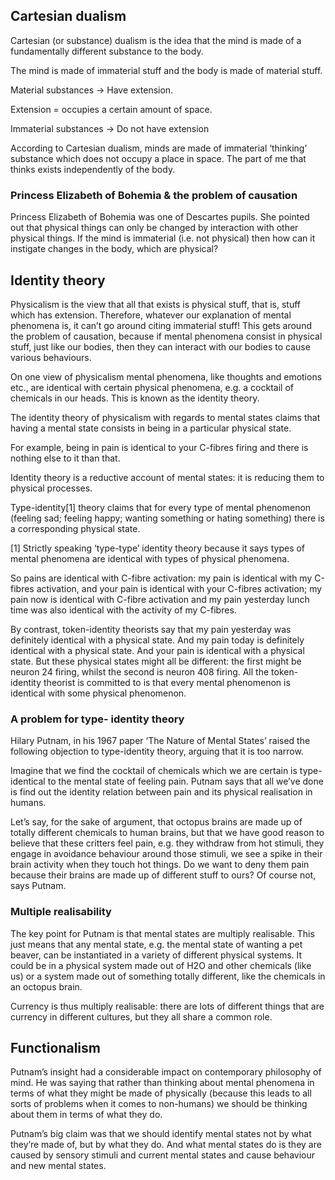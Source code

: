 ## Cartesian dualism

Cartesian (or substance) dualism is the idea that the mind is made of a
fundamentally different substance to the body.

The mind is made of immaterial stuff and the body is made of material stuff.

Material substances -> Have extension.

Extension = occupies a certain amount of space.

Immaterial substances -> Do not have extension

According to Cartesian dualism, minds are made of immaterial ‘thinking’
substance which does not occupy a place in space. The part of me that
thinks exists independently of the body.

### Princess Elizabeth of Bohemia & the problem of causation

Princess Elizabeth of Bohemia was one of Descartes pupils. She pointed
out that physical things can only be changed by interaction with other
physical things. If the mind is immaterial (i.e. not physical) then how can
it instigate changes in the body, which are physical?

## Identity theory

Physicalism is the view that all that exists is physical stuff, that is, stuff
which has extension. Therefore, whatever our explanation of mental
phenomena is, it can’t go around citing immaterial stuff! This gets around
the problem of causation, because if mental phenomena consist in
physical stuff, just like our bodies, then they can interact with our bodies
to cause various behaviours.

On one view of physicalism mental phenomena, like thoughts and
emotions etc., are identical with certain physical phenomena, e.g. a
cocktail of chemicals in our heads. This is known as the identity theory.

The identity theory of physicalism with regards to mental states claims
that having a mental state consists in being in a particular physical state.

For example, being in pain is identical to your C-fibres firing and there is
nothing else to it than that.

Identity theory is a reductive account of mental states: it is reducing them
to physical processes.

Type-identity[1] theory claims that for every type of mental phenomenon
(feeling sad; feeling happy; wanting something or hating something) there
is a corresponding physical state.

[1] Strictly speaking ‘type-type’ identity theory because it says types of
mental phenomena are identical with types of physical phenomena.

So pains are identical with C-fibre
activation: my pain is identical with my C-fibres activation, and your pain
is identical with your C-fibres activation; my pain now is identical with
C-fibre activation and my pain yesterday lunch time was also identical with
the activity of my C-fibres.

By contrast, token-identity theorists say that my pain yesterday was
definitely identical with a physical state. And my pain today is definitely
identical with a physical state. And your pain is identical with a physical
state. But these physical states might all be different: the first might be
neuron 24 firing, whilst the second is neuron 408 firing. All the
token-identity theorist is committed to is that every mental phenomenon is
identical with some physical phenomenon.

### A problem for type- identity theory

Hilary Putnam, in his 1967 paper ‘The Nature of Mental States’ raised the
following objection to type-identity theory, arguing that it is too narrow.

Imagine that we find the cocktail of chemicals which we are certain is
type-identical to the mental state of feeling pain. Putnam says that all
we’ve done is find out the identity relation between pain and its physical
realisation in humans.

Let’s say, for the sake of argument, that octopus
brains are made up of totally different chemicals to human brains, but
that we have good reason to believe that these critters feel pain, e.g. they
withdraw from hot stimuli, they engage in avoidance behaviour around
those stimuli, we see a spike in their brain activity when they touch hot
things. Do we want to deny them pain because their brains are made up
of different stuff to ours? Of course not, says Putnam.

### Multiple realisability

The key point for Putnam is that mental states are multiply realisable. This
just means that any mental state, e.g. the mental state of wanting a
pet beaver, can be instantiated in a variety of different physical systems.
It could be in a physical system made out of H2O and other chemicals
(like us) or a system made out of something totally different, like the
chemicals in an octopus brain.

Currency is thus multiply realisable: there are lots of different things that
are currency in different cultures, but they all share a common role.


## Functionalism

Putnam’s insight had a considerable impact on contemporary philosophy
of mind. He was saying that rather than thinking about mental
phenomena in terms of what they might be made of physically (because
this leads to all sorts of problems when it comes to non-humans) we
should be thinking about them in terms of what they do.

Putnam’s big claim was that we should identify mental states not by what
they’re made of, but by what they do. And what mental states do is they
are caused by sensory stimuli and current mental states and cause
behaviour and new mental states.


